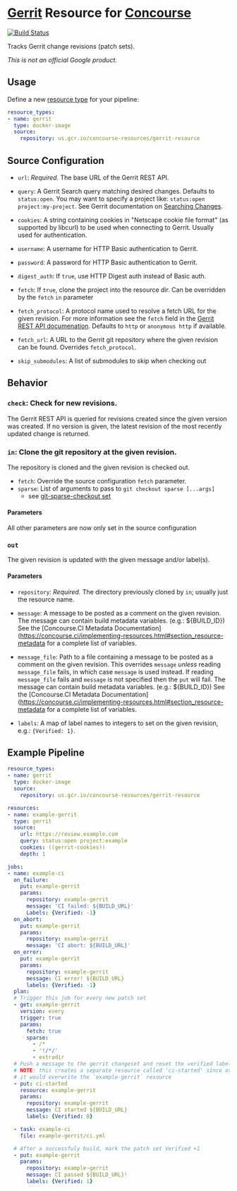# [Gerrit](https://www.gerritcodereview.com/) Resource for [Concourse](https://concourse.ci/)

[![Build Status](https://travis-ci.org/google/concourse-resources.svg?branch=master)](https://travis-ci.org/google/concourse-resources)

Tracks Gerrit change revisions (patch sets).

*This is not an official Google product.*

## Usage

Define a new [resource type](https://concourse.ci/configuring-resource-types.html)
for your pipeline:

``` yaml
resource_types:
- name: gerrit
  type: docker-image
  source:
    repository: us.gcr.io/concourse-resources/gerrit-resource
```

## Source Configuration

* `url`: *Required.* The base URL of the Gerrit REST API.

* `query`: A Gerrit Search query matching desired changes. Defaults to
  `status:open`. You may want to specify a project like:
  `status:open project:my-project`. See Gerrit documentation on
  [Searching Changes](https://gerrit-documentation.storage.googleapis.com/Documentation/2.14.2/user-search.html).

* `cookies`: A string containing cookies in "Netscape cookie file format" (as
  supported by libcurl) to be used when connecting to Gerrit.  Usually used for
  authentication.

* `username`: A username for HTTP Basic authentication to Gerrit.

* `password`: A password for HTTP Basic authentication to Gerrit.

* `digest_auth`: If `true`, use HTTP Digest auth instead of Basic auth.

* `fetch`: If `true`, clone the project into the resource dir. Can be overridden by the `fetch` `in` parameter

* `fetch_protocol`: A protocol name used to resolve a fetch URL for the given
  revision. For more information see the `fetch` field in the
  [Gerrit REST API documenation](https://gerrit-review.googlesource.com/Documentation/rest-api-changes.html#revision-info).
  Defaults to `http` or `anonymous http` if available.

* `fetch_url`: A URL to the Gerrit git repository where the given revision can
  be found. Overrides `fetch_protocol`.

* `skip_submodules`: A list of submodules to skip when checking out

## Behavior

### `check`: Check for new revisions.

The Gerrit REST API is queried for revisions created since the given version
was created. If no version is given, the latest revision of the most recently
updated change is returned.

### `in`: Clone the git repository at the given revision.

The repository is cloned and the given revision is checked out.

* `fetch`: Override the source configuration `fetch` parameter.
* `sparse`: List of arguments to pass to `git checkout sparse [...args]`
  * see [git-sparse-checkout set](https://git-scm.com/docs/git-sparse-checkout#Documentation/git-sparse-checkout.txt-set)

#### Parameters

All other parameters are now only set in the source configuration

### `out`

The given revision is updated with the given message and/or label(s).

#### Parameters

* `repository`: *Required.* The directory previously cloned by `in`; usually
  just the resource name.

* `message`: A message to be posted as a comment on the given revision.
  The message can contain build metadata variables. (e.g.: ${BUILD_ID})
  See the [Concourse.CI Metadata Documentation](https://concourse.ci/implementing-resources.html#section_resource-metadata
  for a complete list of variables.

* `message_file`: Path to a file containing a message to be posted as a comment
  on the given revision. This overrides `message` *unless* reading
  `message_file` fails, in which case `message` is used instead. If reading
  `message_file` fails and `message` is not specified then the `put` will fail.
  The message can contain build metadata variables. (e.g.: ${BUILD_ID})
  See the [Concourse.CI Metadata Documentation](https://concourse.ci/implementing-resources.html#section_resource-metadata
  for a complete list of variables.

* `labels`: A map of label names to integers to set on the given revision, e.g.:
  `{Verified: 1}`.

## Example Pipeline

``` yaml
resource_types:
- name: gerrit
  type: docker-image
  source:
    repository: us.gcr.io/concourse-resources/gerrit-resource

resources:
- name: example-gerrit
  type: gerrit
  source:
    url: https://review.example.com
    query: status:open project:example
    cookies: ((gerrit-cookies))
    depth: 1

jobs:
- name: example-ci
  on_failure:
    put: example-gerrit
    params:
      repository: example-gerrit
      message: 'CI failed: ${BUILD_URL}'
      Labels: {Verified: -1}
  on_abort:
    put: example-gerrit
    params:
      repository: example-gerrit
      message: 'CI abort: ${BUILD_URL}'
  on_error:
    put: example-gerrit
    params:
      repository: example-gerrit
      message: CI error! ${BUILD_URL}
      labels: {Verified: -1}
  plan:
  # Trigger this job for every new patch set
  - get: example-gerrit
    version: every
    trigger: true
    params:
      fetch: true
      sparse:
        - /*
        - '!/*/'
        - extradir
  # Push a message to the gerrit changeset and reset the verified label
  # NOTE: this creates a separate resource called 'ci-started' since otherwise
  # it would overwrite the `example-gerrit` resource
  - put: ci-started
    resource: example-gerrit
    params:
      repository: example-gerrit
      message: CI started ${BUILD_URL}
      labels: {Verified: 0}

  - task: example-ci
    file: example-gerrit/ci.yml

  # After a successfuly build, mark the patch set Verified +1
  - put: example-gerrit
    params:
      repository: example-gerrit
      message: CI passed ${BUILD_URL}!
      labels: {Verified: 1}
```
